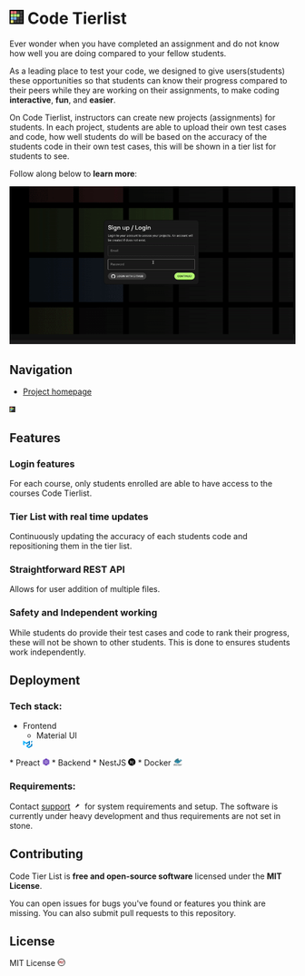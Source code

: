 <h1><picture>
  <img alt="Code Tier List" src="./frontend/src/assets/favicon.svg" height="25"> 
</picture>
Code Tierlist
</h1>

Ever wonder when you have completed an assignment and do not know how well you are doing compared to your fellow students.

As a leading place to test your code, we designed to give users(students) these opportunities so that students can know their progress compared to their peers while they are working on their assignments, to make coding **interactive**, **fun**, and **easier**.

On Code Tierlist, instructors can create new projects (assignments) for students. In each project, students are able to upload their own test cases and code, how well students do will be based on the accuracy of the students code in their own test cases, this will be shown in a tier list for students to see.


Follow along below to **learn more**:

<picture>
  <img alt="Code Tier List Demo" src="./frontend/src/assets/demo.gif" height=""> 
</picture>


## Navigation

- [Project homepage](https://codetierlist.tech/)
<picture>
  <img alt="Code Tier List" src="./frontend/src/assets/favicon.svg" height="10" style="display:inline;"> 
</picture>

## Features

### Login features
For each course, only students enrolled are able to have access to the courses Code Tierlist.

### Tier List with real time updates
Continuously updating the accuracy of each students code and repositioning them in the tier list.

### Straightforward REST API
Allows for user addition of multiple files.

### Safety and Independent working
While students do provide their test cases and code to rank their progress, these will not be shown to other students. This is done to ensures students work independently.


## Deployment

### Tech stack:
* Frontend
    * Material UI <picture>
  <img alt="Material UI" src="./frontend/src/assets/material-ui-logo.svg" height="13" style="display:inline;"> 
</picture>
    * Preact <img alt="Preact" src="./frontend/src/assets/preact-logo.svg" height="13" style="display:inline;"> 
* Backend
    * NestJS <img alt="NextJS" src="./frontend/src/assets/next-js-logo.png" height="13" style="display:inline;"> 
    * Docker <img alt="Docker" src="./frontend/src/assets/docker-logo.png" height="13" style="display:inline;"> 

### Requirements:
Contact [support](mailto:support@codetierlist.tech) <img alt="Wrench" src="./frontend/src/assets/wrench-icon.png" height="13"> for system requirements and setup. The software is currently under heavy development and thus requirements are not set in stone.

## Contributing

Code Tier List is **free and open-source software** licensed under the **MIT License**.

You can open issues for bugs you've found or features you think are missing. You can also submit pull requests to this repository.

## License
MIT License <img alt="MIT" src="./frontend/src/assets/MIT-logo.png" height="13" style="display:inline;"> 
